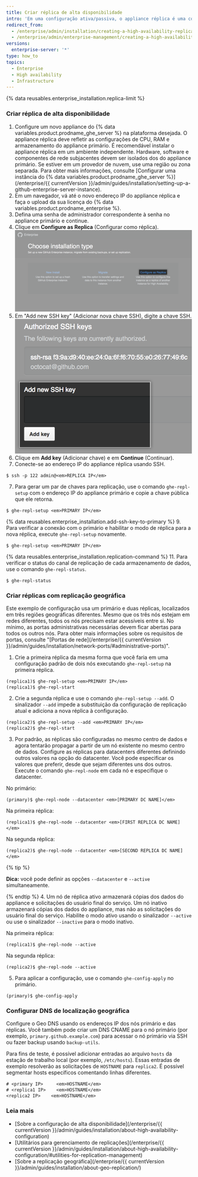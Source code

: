 ```yaml
---
title: Criar réplica de alta disponibilidade
intro: 'Em uma configuração ativa/passiva, o appliance réplica é uma cópia redundante do appliance primário. Em caso de falha no appliance primário, o modo de alta disponibilidade permitirá que a réplica atue como appliance primário, mitigando as interrupções de serviço.'
redirect_from:
  - /enterprise/admin/installation/creating-a-high-availability-replica
  - /enterprise/admin/enterprise-management/creating-a-high-availability-replica
versions:
  enterprise-server: '*'
type: how_to
topics:
  - Enterprise
  - High availability
  - Infrastructure
---
```


{% data reusables.enterprise_installation.replica-limit %}

### Criar réplica de alta disponibilidade

1. Configure um novo appliance do {% data variables.product.prodname_ghe_server %} na plataforma desejada. O appliance réplica deve refletir as configurações de CPU, RAM e armazenamento do appliance primário. É recomendável instalar o appliance réplica em um ambiente independente. Hardware, software e componentes de rede subjacentes devem ser isolados dos do appliance primário. Se estiver em um provedor de nuvem, use uma região ou zona separada. Para obter mais informações, consulte [Configurar uma instância do {% data variables.product.prodname_ghe_server %}](/enterprise/{{ currentVersion }}/admin/guides/installation/setting-up-a-github-enterprise-server-instance).
2. Em um navegador, vá até o novo endereço IP do appliance réplica e faça o upload da sua licença do {% data variables.product.prodname_enterprise %}.
3. Defina uma senha de administrador correspondente à senha no appliance primário e continue.
4. Clique em **Configure as Replica** (Configurar como réplica). ![Opções de instalação com link para configurar a nova instância como réplica](/assets/images/enterprise/management-console/configure-as-replica.png)
5. Em "Add new SSH key" (Adicionar nova chave SSH), digite a chave SSH. ![Adicionar chave SSH](/assets/images/enterprise/management-console/add-ssh-key.png)
6. Clique em **Add key** (Adicionar chave) e em **Continue** (Continuar).
6. Conecte-se ao endereço IP do appliance réplica usando SSH.
  ```shell
  $ ssh -p 122 admin@<em>REPLICA IP</em>
  ```
7. Para gerar um par de chaves para replicação, use o comando `ghe-repl-setup` com o endereço IP do appliance primário e copie a chave pública que ele retorna.
  ```shell
  $ ghe-repl-setup <em>PRIMARY IP</em>
  ```
{% data reusables.enterprise_installation.add-ssh-key-to-primary %}
9. Para verificar a conexão com o primário e habilitar o modo de réplica para a nova réplica, execute `ghe-repl-setup` novamente.
  ```shell
  $ ghe-repl-setup <em>PRIMARY IP</em>
  ```
{% data reusables.enterprise_installation.replication-command %}
11. Para verificar o status do canal de replicação de cada armazenamento de dados, use o comando `ghe-repl-status`.
  ```shell
  $ ghe-repl-status
  ```

### Criar réplicas com replicação geográfica

Este exemplo de configuração usa um primário e duas réplicas, localizados em três regiões geográficas diferentes. Mesmo que os três nós estejam em redes diferentes, todos os nós precisam estar acessíveis entre si. No mínimo, as portas administrativas necessárias devem ficar abertas para todos os outros nós. Para obter mais informações sobre os requisitos de portas, consulte "[Portas de rede](/enterprise/{{ currentVersion }}/admin/guides/installation/network-ports/#administrative-ports)".

1. Crie a primeira réplica da mesma forma que você faria em uma configuração padrão de dois nós executando `ghe-repl-setup` na primeira réplica.
  ```shell
  (replica1)$ ghe-repl-setup <em>PRIMARY IP</em>
  (replica1)$ ghe-repl-start
  ```
2. Crie a segunda réplica e use o comando `ghe-repl-setup --add`. O sinalizador `--add` impede a substituição da configuração de replicação atual e adiciona a nova réplica à configuração.
  ```shell
  (replica2)$ ghe-repl-setup --add <em>PRIMARY IP</em>
  (replica2)$ ghe-repl-start
  ```
3. Por padrão, as réplicas são configuradas no mesmo centro de dados e agora tentarão propagar a partir de um nó existente no mesmo centro de dados. Configure as réplicas para datacenters diferentes definindo outros valores na opção do datacenter. Você pode especificar os valores que preferir, desde que sejam diferentes uns dos outros. Execute o comando `ghe-repl-node` em cada nó e especifique o datacenter.

  No primário:
  ```shell
  (primary)$ ghe-repl-node --datacenter <em>[PRIMARY DC NAME]</em>
  ```
  Na primeira réplica:
  ```shell
  (replica1)$ ghe-repl-node --datacenter <em>[FIRST REPLICA DC NAME]</em>
  ```
  Na segunda réplica:
  ```shell
  (replica2)$ ghe-repl-node --datacenter <em>[SECOND REPLICA DC NAME]</em>
  ```
  {% tip %}

  **Dica:** você pode definir as opções `--datacenter` e `--active` simultaneamente.

  {% endtip %}
4. Um nó de réplica ativo armazenará cópias dos dados do appliance e solicitações do usuário final do serviço. Um nó inativo armazenará cópias dos dados do appliance, mas não as solicitações do usuário final do serviço. Habilite o modo ativo usando o sinalizador `--active` ou use o sinalizador `--inactive` para o modo inativo.

  Na primeira réplica:
  ```shell
  (replica1)$ ghe-repl-node --active
  ```
  Na segunda réplica:
  ```shell
  (replica2)$ ghe-repl-node --active
  ```
5. Para aplicar a configuração, use o comando `ghe-config-apply` no primário.
  ```shell
  (primary)$ ghe-config-apply
  ```

### Configurar DNS de localização geográfica

Configure o Geo DNS usando os endereços IP dos nós primário e das réplicas. Você também pode criar um DNS CNAME para o nó primário (por exemplo, `primary.github.example.com`) para acessar o nó primário via SSH ou fazer backup usando `backup-utils`.

Para fins de teste, é possível adicionar entradas ao arquivo `hosts` da estação de trabalho local (por exemplo, `/etc/hosts`). Essas entradas de exemplo resolverão as solicitações de `HOSTNAME` para `replica2`. É possível segmentar hosts específicos comentando linhas diferentes.

```
# <primary IP>     <em>HOSTNAME</em>
# <replica1 IP>    <em>HOSTNAME</em>
<replica2 IP>    <em>HOSTNAME</em>
```

### Leia mais

- [Sobre a configuração de alta disponibilidade](/enterprise/{{ currentVersion }}/admin/guides/installation/about-high-availability-configuration)
- [Utilitários para gerenciamento de replicações](/enterprise/{{ currentVersion }}/admin/guides/installation/about-high-availability-configuration/#utilities-for-replication-management)
- [Sobre a replicação geográfica](/enterprise/{{ currentVersion }}/admin/guides/installation/about-geo-replication/)
